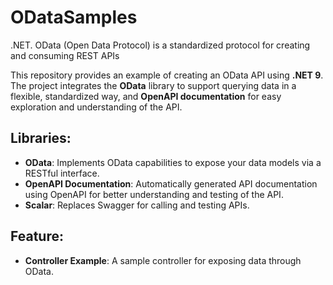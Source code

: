 # ODataSamples
.NET. OData (Open Data Protocol) is a standardized protocol for creating and consuming REST APIs

This repository provides an example of creating an OData API using **.NET 9**. The project integrates the **OData** library to support querying data in a flexible, standardized way, and **OpenAPI documentation** for easy exploration and understanding of the API.

## Libraries:
- **OData**: Implements OData capabilities to expose your data models via a RESTful interface.
- **OpenAPI Documentation**: Automatically generated API documentation using OpenAPI for better understanding and testing of the API.
- **Scalar**: Replaces Swagger for calling and testing APIs.

## Feature:
- **Controller Example**: A sample controller for exposing data through OData.
